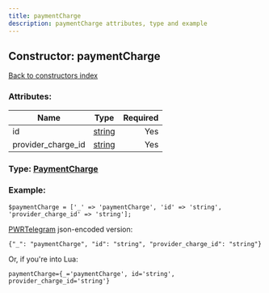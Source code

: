 ```yaml
---
title: paymentCharge
description: paymentCharge attributes, type and example
---
```

## Constructor: paymentCharge  
[Back to constructors index](index.md)



### Attributes:

| Name     |    Type       | Required |
|----------|:-------------:|---------:|
|id|[string](../types/string.md) | Yes|
|provider\_charge\_id|[string](../types/string.md) | Yes|



### Type: [PaymentCharge](../types/PaymentCharge.md)


### Example:

```
$paymentCharge = ['_' => 'paymentCharge', 'id' => 'string', 'provider_charge_id' => 'string'];
```  

[PWRTelegram](https://pwrtelegram.xyz) json-encoded version:

```
{"_": "paymentCharge", "id": "string", "provider_charge_id": "string"}
```


Or, if you're into Lua:  


```
paymentCharge={_='paymentCharge', id='string', provider_charge_id='string'}

```


